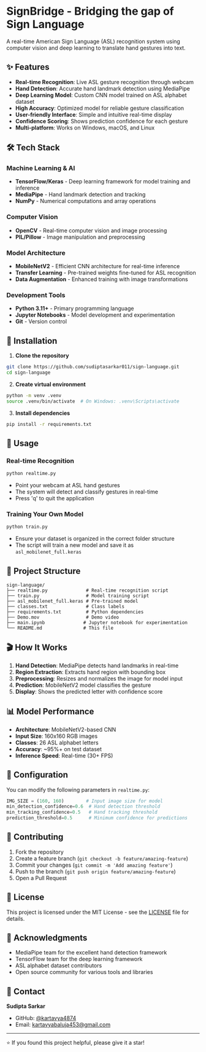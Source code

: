 # SignBridge - Bridging the gap of Sign Language

A real-time American Sign Language (ASL) recognition system using computer vision and deep learning to translate hand gestures into text.

## ✨ Features

- **Real-time Recognition**: Live ASL gesture recognition through webcam
- **Hand Detection**: Accurate hand landmark detection using MediaPipe
- **Deep Learning Model**: Custom CNN model trained on ASL alphabet dataset
- **High Accuracy**: Optimized model for reliable gesture classification
- **User-friendly Interface**: Simple and intuitive real-time display
- **Confidence Scoring**: Shows prediction confidence for each gesture
- **Multi-platform**: Works on Windows, macOS, and Linux

## 🛠 Tech Stack

### Machine Learning & AI
- **TensorFlow/Keras** - Deep learning framework for model training and inference
- **MediaPipe** - Hand landmark detection and tracking
- **NumPy** - Numerical computations and array operations

### Computer Vision
- **OpenCV** - Real-time computer vision and image processing
- **PIL/Pillow** - Image manipulation and preprocessing

### Model Architecture
- **MobileNetV2** - Efficient CNN architecture for real-time inference
- **Transfer Learning** - Pre-trained weights fine-tuned for ASL recognition
- **Data Augmentation** - Enhanced training with image transformations

### Development Tools
- **Python 3.11+** - Primary programming language
- **Jupyter Notebooks** - Model development and experimentation
- **Git** - Version control

## 🚀 Installation

1. **Clone the repository**
```bash
git clone https://github.com/sudiptasarkar011/sign-language.git
cd sign-language
```

2. **Create virtual environment**
```bash
python -m venv .venv
source .venv/bin/activate  # On Windows: .venv\Scripts\activate
```

3. **Install dependencies**
```bash
pip install -r requirements.txt
```

## 🎯 Usage

### Real-time Recognition
```bash
python realtime.py
```
- Point your webcam at ASL hand gestures
- The system will detect and classify gestures in real-time
- Press 'q' to quit the application

### Training Your Own Model
```bash
python train.py
```
- Ensure your dataset is organized in the correct folder structure
- The script will train a new model and save it as `asl_mobilenet_full.keras`

## 📁 Project Structure

```
sign-language/
├── realtime.py              # Real-time recognition script
├── train.py                 # Model training script
├── asl_mobilenet_full.keras # Pre-trained model
├── classes.txt              # Class labels
├── requirements.txt         # Python dependencies
├── Demo.mov                 # Demo video
├── main.ipynb              # Jupyter notebook for experimentation
└── README.md               # This file
```

## 🎬 How It Works

1. **Hand Detection**: MediaPipe detects hand landmarks in real-time
2. **Region Extraction**: Extracts hand region with bounding box
3. **Preprocessing**: Resizes and normalizes the image for model input
4. **Prediction**: MobileNetV2 model classifies the gesture
5. **Display**: Shows the predicted letter with confidence score

## 📊 Model Performance

- **Architecture**: MobileNetV2-based CNN
- **Input Size**: 160x160 RGB images
- **Classes**: 26 ASL alphabet letters
- **Accuracy**: ~95%+ on test dataset
- **Inference Speed**: Real-time (30+ FPS)

## 🔧 Configuration

You can modify the following parameters in `realtime.py`:

```python
IMG_SIZE = (160, 160)        # Input image size for model
min_detection_confidence=0.6  # Hand detection threshold
min_tracking_confidence=0.5   # Hand tracking threshold
prediction_threshold=0.5      # Minimum confidence for predictions
```

## 🤝 Contributing

1. Fork the repository
2. Create a feature branch (`git checkout -b feature/amazing-feature`)
3. Commit your changes (`git commit -m 'Add amazing feature'`)
4. Push to the branch (`git push origin feature/amazing-feature`)
5. Open a Pull Request

## 📝 License

This project is licensed under the MIT License - see the [LICENSE](LICENSE) file for details.

## 🙏 Acknowledgments

- MediaPipe team for the excellent hand detection framework
- TensorFlow team for the deep learning framework
- ASL alphabet dataset contributors
- Open source community for various tools and libraries

## 📧 Contact

**Sudipta Sarkar**
- GitHub: [@kartavya4874](https://github.com/kartavya4874)
- Email: kartavyabaluja453@gmail.com

---

⭐ If you found this project helpful, please give it a star!
